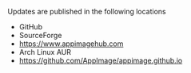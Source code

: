 Updates are published in the following locations
- GitHub
- SourceForge
- https://www.appimagehub.com
- Arch Linux AUR
- https://github.com/AppImage/appimage.github.io
